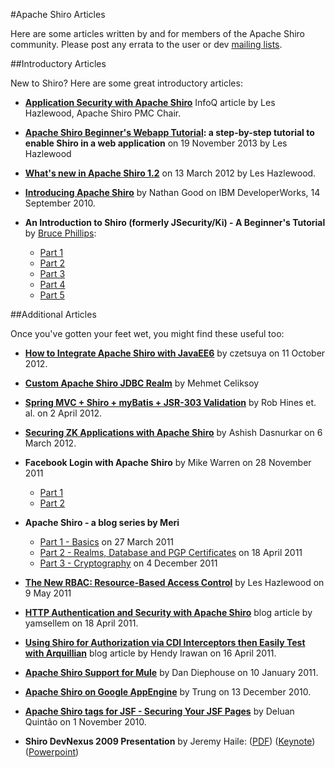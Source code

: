 <a name="Articles-ApacheShiroArticles"></a>
#Apache Shiro Articles

Here are some articles written by and for members of the Apache Shiro community. Please post any errata to the user or dev [mailing lists](mailing-lists.html "Mailing Lists").

<a name="Articles-IntroductoryArticles"></a>
##Introductory Articles

New to Shiro? Here are some great introductory articles:

*   **[Application Security with Apache Shiro](https://www.infoq.com/articles/apache-shiro)** InfoQ article by Les Hazlewood, Apache Shiro PMC Chair.

*   **[Apache Shiro Beginner's Webapp Tutorial](webapp-tutorial.html "Apache Shiro Beginner's Webapp Tutorial"): a step-by-step tutorial to enable Shiro in a web application** on 19 November 2013 by Les Hazlewood

*   **[What's new in Apache Shiro 1.2](https://stormpath.com/blog/whats-new-apache-shiro-12)** on 13 March 2012 by Les Hazlewood.

*   **[Introducing Apache Shiro](http://www.ibm.com/developerworks/web/library/wa-apacheshiro/)** by Nathan Good on IBM DeveloperWorks, 14 September 2010.

*   **An Introduction to Shiro (formerly JSecurity/Ki) - A Beginner's Tutorial** by [Bruce Phillips](http://www.brucephillips.name):
    *   [Part 1](http://www.brucephillips.name/blog/index.cfm/2009/4/5/An-Introduction-to-Ki-formerly-JSecurity--A-Beginners--Tutorial-Part-1)
    *   [Part 2](http://www.brucephillips.name/blog/index.cfm/2009/4/5/An-Introduction-to-Ki-formerly-JSecurity--A-Beginners--Tutorial-Part-2)
    *   [Part 3](http://www.brucephillips.name/blog/index.cfm/2009/4/5/An-Introduction-to-Ki-formerly-JSecurity--A-Beginners--Tutorial-Part-3)
    *   [Part 4](http://www.brucephillips.name/blog/index.cfm/2009/4/5/An-Introduction-to-Ki-formerly-JSecurity--A-Beginners--Tutorial-Part-4)
    *   [Part 5](http://www.brucephillips.name/blog/index.cfm/2009/5/1/An-Introduction-to-Ki-formerly-JSecurity--A-Beginners-Tutorial-Part-5)

<a name="Articles-AdditionalArticles"></a>
##Additional Articles

Once you've gotten your feet wet, you might find these useful too:

*   **[How to Integrate Apache Shiro with JavaEE6](http://czetsuya-tech.blogspot.com/2012/10/how-to-integrate-apache-shiro-with.html?spref=tw)** by czetsuya on 11 October 2012.

*   **[Custom Apache Shiro JDBC Realm](https://mehmetceliksoy.wordpress.com/2015/06/28/shiro-jdbc-realm/)** by Mehmet Celiksoy

*   **[Spring MVC + Shiro + myBatis + JSR-303 Validation](https://bubba-h57.github.io/H57_Shiro/)** by Rob Hines et. al. on 2 April 2012.

*   **[Securing ZK Applications with Apache Shiro](https://www.zkoss.org/wiki/Small_Talks/2012/March/Securing_ZK_Applications_With_Apache_Shiro)** by Ashish Dasnurkar on 6 March 2012.

*   **Facebook Login with Apache Shiro** by Mike Warren on 28 November 2011
    *   [Part 1](https://mrdwnotes.wordpress.com/2011/11/28/using-apache-shiro-security-to-allow-login-via-facebook-part-1/)
    *   [Part 2](https://mrdwnotes.wordpress.com/2011/11/28/using-apache-shiro-security-to-allow-login-via-facebook-part-2/)

*   **Apache Shiro - a blog series by Meri**
    *   [Part 1 - Basics](http://meri-stuff.blogspot.com/2011/03/apache-shiro-part-1-basics.html) on 27 March 2011
    *   [Part 2 - Realms, Database and PGP Certificates](http://meri-stuff.blogspot.com/2011/04/apache-shiro-part-2-realms-database-and.html) on 18 April 2011
    *   [Part 3 - Cryptography](http://meri-stuff.blogspot.com/2011/12/apache-shiro-part-3-cryptography.html) on 4 December 2011

*   **[The New RBAC: Resource-Based Access Control](https://stormpath.com/blog/new-rbac-resource-based-access-control)** by Les Hazlewood on 9 May 2011

*   **[HTTP Authentication and Security with Apache Shiro](http://blog.xebia.com/author/yamsellem/)** blog article by yamsellem on 18 April 2011.

*   **[Using Shiro for Authorization via CDI Interceptors then Easily Test with Arquillian](http://spring-java-ee.blogspot.com/2011/04/using-shiro-for-authorization-via-cdi.html)** blog article by Hendy Irawan on 16 April 2011.

*   **[Apache Shiro Support for Mule](http://blogs.mulesoft.com/dev/mule-dev/apache-shiro-support-for-mule/)** by Dan Diephouse on 10 January 2011.

*   **[Apache Shiro on Google AppEngine](http://www.gdevelop.com/blog/2010/12/apache-shiro-on-appengine)** by Trung on 13 December 2010.

*   **[Apache Shiro tags for JSF - Securing Your JSF Pages](http://techbeats.deluan.com/apache-shiro-tags-for-jsffacelets)** by Deluan Quintão on 1 November 2010.

*   **Shiro DevNexus 2009 Presentation** by Jeremy Haile: ([PDF](assets/images/articles/Ki-DevNexus-2009.pdf?version=1&modificationDate=1246602947000)) ([Keynote](assets/images/articles/Ki-DevNexus-2009.key.zip?version=1&modificationDate=1246602947000)) ([Powerpoint](assets/images/articles/Ki-DevNexus-2009.ppt.zip?version=1&modificationDate=1246602947000))
<input type="hidden" id="ghEditPage" value="articles.md"></input>
